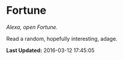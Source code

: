 # Fortune
*Alexa, open Fortune.*

Read a random, hopefully interesting, adage.

**Last Updated:** 2016-03-12 17:45:05